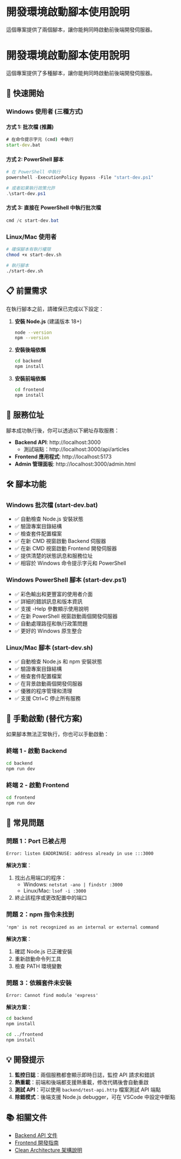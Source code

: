 # 開發環境啟動腳本使用說明

這個專案提供了兩個腳本，讓你能夠同時啟動前後端開發伺服器。

# 開發環境啟動腳本使用說明

這個專案提供了多種腳本，讓你能夠同時啟動前後端開發伺服器。

## 🚀 快速開始

### Windows 使用者 (三種方式)

#### 方式 1: 批次檔 (推薦)

```cmd
# 在命令提示字元 (cmd) 中執行
start-dev.bat
```

#### 方式 2: PowerShell 腳本

```powershell
# 在 PowerShell 中執行
powershell -ExecutionPolicy Bypass -File "start-dev.ps1"

# 或者如果執行政策允許
.\start-dev.ps1
```

#### 方式 3: 直接在 PowerShell 中執行批次檔

```powershell
cmd /c start-dev.bat
```

### Linux/Mac 使用者

```bash
# 確保腳本有執行權限
chmod +x start-dev.sh

# 執行腳本
./start-dev.sh
```

## 📋 前置需求

在執行腳本之前，請確保已完成以下設定：

1. **安裝 Node.js** (建議版本 18+)

   ```bash
   node --version
   npm --version
   ```

2. **安裝後端依賴**

   ```bash
   cd backend
   npm install
   ```

3. **安裝前端依賴**
   ```bash
   cd frontend
   npm install
   ```

## 🎯 服務位址

腳本成功執行後，你可以透過以下網址存取服務：

- **Backend API**: http://localhost:3000
  - 測試端點：http://localhost:3000/api/articles
- **Frontend 應用程式**: http://localhost:5173
- **Admin 管理面板**: http://localhost:3000/admin.html

## 🛠 腳本功能

### Windows 批次檔 (start-dev.bat)

- ✅ 自動檢查 Node.js 安裝狀態
- ✅ 驗證專案目錄結構
- ✅ 檢查套件配置檔案
- ✅ 在新 CMD 視窗啟動 Backend 伺服器
- ✅ 在新 CMD 視窗啟動 Frontend 開發伺服器
- ✅ 提供清楚的狀態訊息和服務位址
- ✅ 相容於 Windows 命令提示字元和 PowerShell

### Windows PowerShell 腳本 (start-dev.ps1)

- ✅ 彩色輸出和更豐富的使用者介面
- ✅ 詳細的錯誤訊息和版本資訊
- ✅ 支援 -Help 參數顯示使用說明
- ✅ 在新 PowerShell 視窗啟動兩個開發伺服器
- ✅ 自動處理路徑和執行政策問題
- ✅ 更好的 Windows 原生整合

### Linux/Mac 腳本 (start-dev.sh)

- ✅ 自動檢查 Node.js 和 npm 安裝狀態
- ✅ 驗證專案目錄結構
- ✅ 檢查套件配置檔案
- ✅ 在背景啟動兩個開發伺服器
- ✅ 優雅的程序管理和清理
- ✅ 支援 Ctrl+C 停止所有服務

## 🔧 手動啟動 (替代方案)

如果腳本無法正常執行，你也可以手動啟動：

### 終端 1 - 啟動 Backend

```bash
cd backend
npm run dev
```

### 終端 2 - 啟動 Frontend

```bash
cd frontend
npm run dev
```

## 🐛 常見問題

### 問題 1：Port 已被占用

```
Error: listen EADDRINUSE: address already in use :::3000
```

**解決方案**：

1. 找出占用端口的程序：
   - Windows: `netstat -ano | findstr :3000`
   - Linux/Mac: `lsof -i :3000`
2. 終止該程序或更改配置中的端口

### 問題 2：npm 指令未找到

```
'npm' is not recognized as an internal or external command
```

**解決方案**：

1. 確認 Node.js 已正確安裝
2. 重新啟動命令列工具
3. 檢查 PATH 環境變數

### 問題 3：依賴套件未安裝

```
Error: Cannot find module 'express'
```

**解決方案**：

```bash
cd backend
npm install

cd ../frontend
npm install
```

## 💡 開發提示

1. **監控日誌**：兩個服務都會顯示即時日誌，監控 API 請求和錯誤
2. **熱重載**：前端和後端都支援熱重載，修改代碼後會自動重啟
3. **測試 API**：可以使用 `backend/test-api.http` 檔案測試 API 端點
4. **除錯模式**：後端支援 Node.js debugger，可在 VSCode 中設定中斷點

## 📚 相關文件

- [Backend API 文件](./backend/README.md)
- [Frontend 開發指南](./frontend/README.md)
- [Clean Architecture 架構說明](./ithome-clean-arch-articles/README.md)

